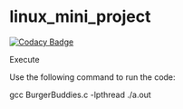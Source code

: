 # linux_mini_project

[![Codacy Badge](https://api.codacy.com/project/badge/Grade/65a9c9c6e25f475fbcd418964981cbeb)](https://app.codacy.com/gh/99002622/linux_mini_project?utm_source=github.com&utm_medium=referral&utm_content=99002622/linux_mini_project&utm_campaign=Badge_Grade)


Execute

Use the following command to run the code:

gcc BurgerBuddies.c -lpthread 
./a.out


